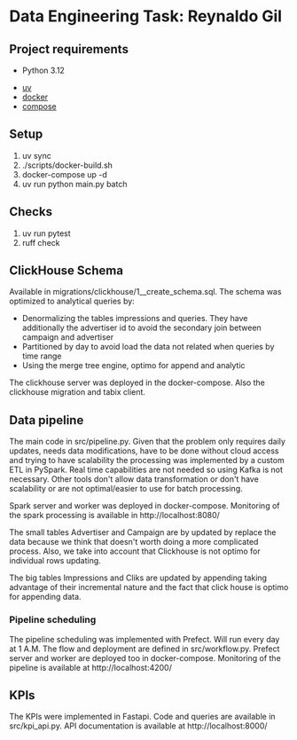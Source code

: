 # Data Engineering Task: Reynaldo Gil

## Project requirements

- Python 3.12
* [uv](https://docs.astral.sh/uv/getting-started/installation/)
* [docker](https://docs.docker.com/engine/install/)
* [compose](https://docs.docker.com/compose/install/)

## Setup

1. uv sync
1. ./scripts/docker-build.sh
1. docker-compose up -d
1. uv run python main.py batch

## Checks

1. uv run pytest
2. ruff check

## ClickHouse Schema

Available in migrations/clickhouse/1__create_schema.sql. The schema was optimized
to analytical queries by:
- Denormalizing the tables impressions and queries.
  They have additionally the advertiser id to avoid the secondary join between campaign and
  advertiser
- Partitioned by day to avoid load the data not related when queries by time range
- Using the merge tree engine, optimo for append and analytic

The clickhouse server was deployed in the docker-compose. Also the clickhouse migration and 
tabix client.

## Data pipeline

The main code in src/pipeline.py. Given that the problem only requires daily updates, 
needs data modifications, have to be done without cloud access and trying to have scalability 
the processing was implemented by a custom ETL in PySpark. Real time capabilities are not needed
so using Kafka is not necessary. Other tools don't allow data transformation or 
don't have scalability or are not optimal/easier to use for batch processing.

Spark server and worker was deployed in docker-compose.
Monitoring of the spark processing is available in http://localhost:8080/

The small tables Advertiser and Campaign are by updated by replace the data because
we think that doesn't worth doing a more complicated process. Also, we take into account that Clickhouse 
is not optimo for individual rows updating.

The big tables Impressions and Cliks are updated by appending taking advantage of their incremental nature
and the fact that click house is optimo for appending data.

### Pipeline scheduling

The pipeline scheduling was implemented with Prefect. Will run every day at 1 A.M. 
The flow and deployment are defined in src/workflow.py. Prefect server and worker are deployed 
too in docker-compose.
Monitoring of the pipeline is available at http://localhost:4200/

## KPIs

The KPIs were implemented in Fastapi. Code and queries are available in src/kpi_api.py. 
API documentation is available at http://localhost:8000/